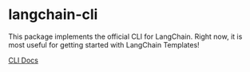 # langchain-cli

This package implements the official CLI for LangChain. Right now, it is most useful
for getting started with LangChain Templates!

[CLI Docs](https://github.com/langchain-ai/langchain/blob/master/libs/cli/DOCS.md)
